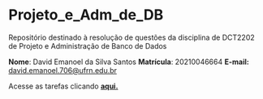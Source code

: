 # Projeto_e_Adm_de_DB
Repositório destinado à resolução de questões da disciplina de DCT2202 de Projeto e Administração de Banco de Dados


**Nome**: David Emanoel da Silva Santos
**Matrícula**: 20210046664
**E-mail:** david.emanoel.706@ufrn.edu.br

Acesse as tarefas clicando **[aqui.](https://github.com/Davidemanoel7/Projeto_e_Adm_de_DB)**
